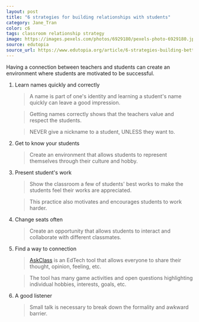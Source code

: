 ```yaml
---
layout: post
title: "6 strategies for building relationships with students"
category: Jane_Tran
color: c6
tags: classroom relationship strategy
image: https://images.pexels.com/photos/6929180/pexels-photo-6929180.jpeg?auto=compress&cs=tinysrgb&w=1260&h=750&dpr=2
source: edutopia
source_url: https://www.edutopia.org/article/6-strategies-building-better-student-relationships
---
```

Having a connection between teachers and students can create an environment where students are motivated to be successful.

<!--more-->

1. Learn names quickly and correctly
    > A name is part of one's identity and learning a student's name quickly can leave a good impression.

    > Getting names correctly shows that the teachers value and respect the students.

    > NEVER give a nickname to a student, UNLESS they want to.

2. Get to know your students
    > Create an environment that allows students to represent themselves through their culture and hobby.

3. Present student's work
    > Show the classroom a few of students' best works to make the students feel their works are appreciated.

    > This practice also motivates and encourages students to work harder.

4. Change seats often
    > Create an opportunity that allows students to interact and collaborate with different classmates.

5. Find a way to connection
    > [AskClass] is an EdTech tool that allows everyone to share their thought, opinion, feeling, etc.

    > The tool has many game activities and open questions highlighting individual hobbies, interests, goals, etc.

6. A good listener
    > Small talk is necessary to break down the formality and awkward barrier.

[AskClass]: https://askclass.com
